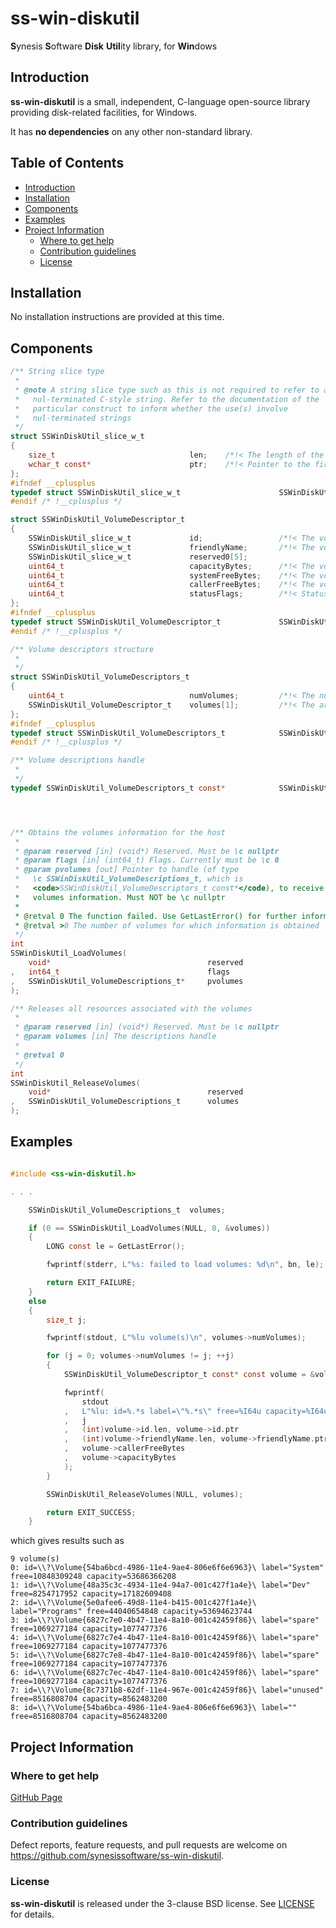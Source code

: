 # ss-win-diskutil <!-- omit in toc -->
**S**ynesis **S**oftware **Disk** **Util**ity library, for **Win**dows

## Introduction

**ss-win-diskutil** is a small, independent, C-language open-source library providing disk-related facilities, for Windows.

It has **no dependencies** on any other non-standard library.

## Table of Contents <!-- omit in toc -->

- [Introduction](#introduction)
- [Installation](#installation)
- [Components](#components)
- [Examples](#examples)
- [Project Information](#project-information)
  - [Where to get help](#where-to-get-help)
  - [Contribution guidelines](#contribution-guidelines)
  - [License](#license)

## Installation

No installation instructions are provided at this time.

## Components

```C
/** String slice type
 *
 * @note A string slice type such as this is not required to refer to a
 *   nul-terminated C-style string. Refer to the documentation of the
 *   particular construct to inform whether the use(s) involve
 *   nul-terminated strings
 */
struct SSWinDiskUtil_slice_w_t
{
    size_t                              len;    /*!< The length of the string */
    wchar_t const*                      ptr;    /*!< Pointer to the first character of the string */
};
#ifndef __cplusplus
typedef struct SSWinDiskUtil_slice_w_t                      SSWinDiskUtil_slice_w_t;
#endif /* !__cplusplus */

struct SSWinDiskUtil_VolumeDescriptor_t
{
    SSWinDiskUtil_slice_w_t             id;                 /*!< The volume identifier */
    SSWinDiskUtil_slice_w_t             friendlyName;       /*!< The volume friendly name */
    SSWinDiskUtil_slice_w_t             reserved0[5];
    uint64_t                            capacityBytes;      /*!< The volume capacity */
    uint64_t                            systemFreeBytes;    /*!< The volume free-space */
    uint64_t                            callerFreeBytes;    /*!< The volume free-space as available to the caller */
    uint64_t                            statusFlags;        /*!< Status flags */
};
#ifndef __cplusplus
typedef struct SSWinDiskUtil_VolumeDescriptor_t             SSWinDiskUtil_VolumeDescriptor_t;
#endif /* !__cplusplus */

/** Volume descriptors structure
 *
 */
struct SSWinDiskUtil_VolumeDescriptors_t
{
    uint64_t                            numVolumes;         /*!< The number of volumes */
    SSWinDiskUtil_VolumeDescriptor_t    volumes[1];         /*!< The array of volumes, of the size [numVolumes] */
};
#ifndef __cplusplus
typedef struct SSWinDiskUtil_VolumeDescriptors_t            SSWinDiskUtil_VolumeDescriptors_t;
#endif /* !__cplusplus */

/** Volume descriptions handle
 *
 */
typedef SSWinDiskUtil_VolumeDescriptors_t const*            SSWinDiskUtil_VolumeDescriptions_t;




/** Obtains the volumes information for the host
 *
 * @param reserved [in] (void*) Reserved. Must be \c nullptr
 * @param flags [in] (int64_t) Flags. Currently must be \c 0
 * @param pvolumes [out] Pointer to handle (of type
 *   \c SSWinDiskUtil_VolumeDescriptions_t, which is
 *   <code>SSWinDiskUtil_VolumeDescriptors_t const*</code), to receive the
 *   volumes information. Must NOT be \c nullptr
 *
 * @retval 0 The function failed. Use GetLastError() for further information
 * @retval >0 The number of volumes for which information is obtained
 */
int
SSWinDiskUtil_LoadVolumes(
    void*                                   reserved
,   int64_t                                 flags
,   SSWinDiskUtil_VolumeDescriptions_t*     pvolumes
);

/** Releases all resources associated with the volumes
 *
 * @param reserved [in] (void*) Reserved. Must be \c nullptr
 * @param volumes [in] The descriptions handle
 *
 * @retval 0
 */
int
SSWinDiskUtil_ReleaseVolumes(
    void*                                   reserved
,   SSWinDiskUtil_VolumeDescriptions_t      volumes
);

```

## Examples

```C

#include <ss-win-diskutil.h>

. . .

    SSWinDiskUtil_VolumeDescriptions_t  volumes;

    if (0 == SSWinDiskUtil_LoadVolumes(NULL, 0, &volumes))
    {
        LONG const le = GetLastError();

        fwprintf(stderr, L"%s: failed to load volumes: %d\n", bn, le);

        return EXIT_FAILURE;
    }
    else
    {
        size_t j;

        fwprintf(stdout, L"%lu volume(s)\n", volumes->numVolumes);

        for (j = 0; volumes->numVolumes != j; ++j)
        {
            SSWinDiskUtil_VolumeDescriptor_t const* const volume = &volumes->volumes[j];

            fwprintf(
                stdout
            ,   L"%lu: id=%.*s label=\"%.*s\" free=%I64u capacity=%I64u\n"
            ,   j
            ,   (int)volume->id.len, volume->id.ptr
            ,   (int)volume->friendlyName.len, volume->friendlyName.ptr
            ,   volume->callerFreeBytes
            ,   volume->capacityBytes
            );
        }

        SSWinDiskUtil_ReleaseVolumes(NULL, volumes);

        return EXIT_SUCCESS;
    }
```

which gives results such as

```
9 volume(s)
0: id=\\?\Volume{54ba6bcd-4986-11e4-9ae4-806e6f6e6963}\ label="System" free=10848309248 capacity=53686366208
1: id=\\?\Volume{48a35c3c-4934-11e4-94a7-001c427f1a4e}\ label="Dev" free=8254717952 capacity=17182609408
2: id=\\?\Volume{5e0afee6-49d8-11e4-b415-001c427f1a4e}\ label="Programs" free=44040654848 capacity=53694623744
3: id=\\?\Volume{6827c7e0-4b47-11e4-8a10-001c42459f86}\ label="spare" free=1069277184 capacity=1077477376
4: id=\\?\Volume{6827c7e4-4b47-11e4-8a10-001c42459f86}\ label="spare" free=1069277184 capacity=1077477376
5: id=\\?\Volume{6827c7e8-4b47-11e4-8a10-001c42459f86}\ label="spare" free=1069277184 capacity=1077477376
6: id=\\?\Volume{6827c7ec-4b47-11e4-8a10-001c42459f86}\ label="spare" free=1069277184 capacity=1077477376
7: id=\\?\Volume{8c7371b8-62df-11e4-967e-001c42459f86}\ label="unused" free=8516808704 capacity=8562483200
8: id=\\?\Volume{54ba6bca-4986-11e4-9ae4-806e6f6e6963}\ label="" free=8516808704 capacity=8562483200
```

## Project Information

### Where to get help

[GitHub Page](https://github.com/synesissoftware/ss-win-diskutil "GitHub Page")

### Contribution guidelines

Defect reports, feature requests, and pull requests are welcome on https://github.com/synesissoftware/ss-win-diskutil.

### License

**ss-win-diskutil** is released under the 3-clause BSD license. See [LICENSE](./LICENSE) for details.


<!-- ########################### end of file ########################### -->

